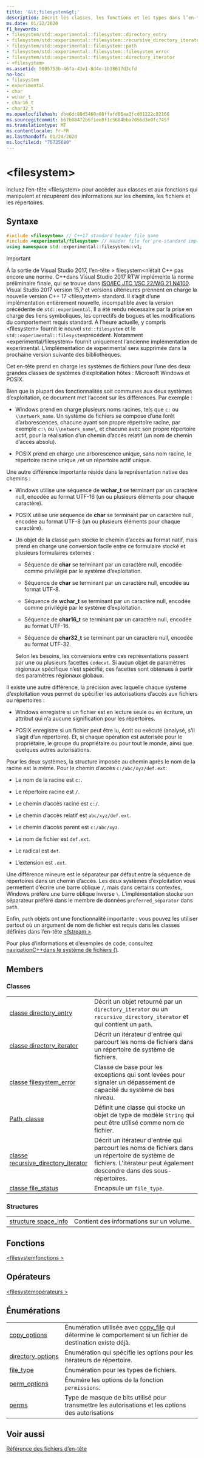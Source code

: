 ```yaml
---
title: '&lt;filesystem&gt;'
description: Décrit les classes, les fonctions et les types dans l’en-tête filesystem C++ de la bibliothèque standard.
ms.date: 01/22/2020
f1_keywords:
- filesystem/std::experimental::filesystem::directory_entry
- filesystem/std::experimental::filesystem::recursive_directory_iterator
- filesystem/std::experimental::filesystem::path
- filesystem/std::experimental::filesystem::filesystem_error
- filesystem/std::experimental::filesystem::directory_iterator
- <filesystem>
ms.assetid: 5005753b-46fa-43e1-8d4e-1b38617d3cfd
no-loc:
- filesystem
- experimental
- char
- wchar_t
- char16_t
- char32_t
ms.openlocfilehash: dbe6dc89d5460a08ffafd86aa3fcd01222c82166
ms.sourcegitcommit: b67b08472b6f1ee8f1c5684bba7056d3e0fc745f
ms.translationtype: MT
ms.contentlocale: fr-FR
ms.lasthandoff: 01/24/2020
ms.locfileid: "76725680"
---
```

# &lt;filesystem&gt;

Incluez l’en-tête &lt;filesystem> pour accéder aux classes et aux fonctions qui manipulent et récupèrent des informations sur les chemins, les fichiers et les répertoires.

## <a name="syntax"></a>Syntaxe

```cpp
#include <filesystem> // C++17 standard header file name
#include <experimental/filesystem> // Header file for pre-standard implementation
using namespace std::experimental::filesystem::v1;
```

> [!IMPORTANT]
> À la sortie de Visual Studio 2017, l’en-tête > filesystem\<n’était C++ pas encore une norme. C++dans Visual Studio 2017 RTW implémente la norme préliminaire finale, qui se trouve dans [ISO/IEC JTC 1/SC 22/WG 21 N4100](http://www.open-std.org/jtc1/sc22/wg21/docs/papers/2014/n4100.pdf). Visual Studio 2017 version 15,7 et versions ultérieures prennent en charge la nouvelle version C++ 17 \<filesystem> standard.
> Il s’agit d’une implémentation entièrement nouvelle, incompatible avec la version précédente de `std::experimental`. Il a été rendu nécessaire par la prise en charge des liens symboliques, les correctifs de bogues et les modifications du comportement requis standard. À l’heure actuelle, y compris \<filesystem> fournit le nouvel `std::filesystem` et le `std::experimental::filesystem`précédent. Notamment \<experimental/filesystem> fournit uniquement l’ancienne implémentation de experimental. L’implémentation de experimental sera supprimée dans la prochaine version suivante des bibliothèques.

Cet en-tête prend en charge les systèmes de fichiers pour l’une des deux grandes classes de systèmes d’exploitation hôtes : Microsoft Windows et POSIX.

Bien que la plupart des fonctionnalités soit communes aux deux systèmes d’exploitation, ce document met l’accent sur les différences. Par exemple :

- Windows prend en charge plusieurs noms racines, tels que `c:` ou `\\network_name`. Un système de fichiers se compose d’une forêt d’arborescences, chacune ayant son propre répertoire racine, par exemple `c:\` ou `\\network_name\`, et chacune avec son propre répertoire actif, pour la réalisation d’un chemin d’accès relatif (un nom de chemin d’accès absolu).

- POSIX prend en charge une arborescence unique, sans nom racine, le répertoire racine unique `/`et un répertoire actif unique.

Une autre différence importante réside dans la représentation native des chemins :

- Windows utilise une séquence de **wchar_t** se terminant par un caractère null, encodée au format UTF-16 (un ou plusieurs éléments pour chaque caractère).

- POSIX utilise une séquence de **char** se terminant par un caractère null, encodée au format UTF-8 (un ou plusieurs éléments pour chaque caractère).

- Un objet de la classe `path` stocke le chemin d’accès au format natif, mais prend en charge une conversion facile entre ce formulaire stocké et plusieurs formulaires externes :

  - Séquence de **char** se terminant par un caractère null, encodée comme privilégié par le système d’exploitation.

  - Séquence de **char** se terminant par un caractère null, encodée au format UTF-8.

  - Séquence de **wchar_t** se terminant par un caractère null, encodée comme privilégié par le système d’exploitation.

  - Séquence de **char16_t** se terminant par un caractère null, encodée au format UTF-16.

  - Séquence de **char32_t** se terminant par un caractère null, encodée au format UTF-32.

  Selon les besoins, les conversions entre ces représentations passent par une ou plusieurs facettes `codecvt`. Si aucun objet de paramètres régionaux spécifique n’est spécifié, ces facettes sont obtenues à partir des paramètres régionaux globaux.

Il existe une autre différence, la précision avec laquelle chaque système d’exploitation vous permet de spécifier les autorisations d’accès aux fichiers ou répertoires :

- Windows enregistre si un fichier est en lecture seule ou en écriture, un attribut qui n’a aucune signification pour les répertoires.

- POSIX enregistre si un fichier peut être lu, écrit ou exécuté (analysé, s’il s’agit d’un répertoire). Et, si chaque opération est autorisée pour le propriétaire, le groupe du propriétaire ou pour tout le monde, ainsi que quelques autres autorisations.

Pour les deux systèmes, la structure imposée au chemin après le nom de la racine est la même. Pour le chemin d’accès `c:/abc/xyz/def.ext`:

- Le nom de la racine est `c:`.

- Le répertoire racine est `/`.

- Le chemin d’accès racine est `c:/`.

- Le chemin d’accès relatif est `abc/xyz/def.ext`.

- Le chemin d’accès parent est `c:/abc/xyz`.

- Le nom de fichier est `def.ext`.

- Le radical est `def`.

- L’extension est `.ext`.

Une différence mineure est le séparateur par défaut entre la séquence de répertoires dans un chemin d’accès. Les deux systèmes d’exploitation vous permettent d’écrire une barre oblique `/`, mais dans certains contextes, Windows préfère une barre oblique inverse `\`. L’implémentation stocke son séparateur préféré dans le membre de données `preferred_separator` dans `path`.

Enfin, `path` objets ont une fonctionnalité importante : vous pouvez les utiliser partout où un argument de nom de fichier est requis dans les classes définies dans l’en-tête [\<fstream >](fstream.md).

Pour plus d’informations et d’exemples de code, consultez [navigationC++dans le système de fichiers ()](../standard-library/file-system-navigation.md).

## <a name="members"></a>Members

### <a name="classes"></a>Classes

|||
|-|-|
|[classe directory_entry](../standard-library/directory-entry-class.md)|Décrit un objet retourné par un `directory_iterator` ou un `recursive_directory_iterator` et qui contient un `path`.|
|[classe directory_iterator](../standard-library/directory-iterator-class.md)|Décrit un itérateur d'entrée qui parcourt les noms de fichiers dans un répertoire de système de fichiers.|
|[classe filesystem_error](../standard-library/filesystem-error-class.md)|Classe de base pour les exceptions qui sont levées pour signaler un dépassement de capacité du système de bas niveau.|
|[Path, classe](../standard-library/path-class.md)|Définit une classe qui stocke un objet de type de modèle `String` qui peut être utilisé comme nom de fichier.|
|[classe recursive_directory_iterator](../standard-library/recursive-directory-iterator-class.md)|Décrit un itérateur d'entrée qui parcourt les noms de fichiers dans un répertoire de système de fichiers. L'itérateur peut également descendre dans des sous-répertoires.|
|[classe file_status](../standard-library/file-status-class.md)|Encapsule un `file_type`.|

### <a name="structs"></a>Structures

|||
|-|-|
|[structure space_info](../standard-library/space-info-structure.md)|Contient des informations sur un volume.|

## <a name="functions"></a>Fonctions

[\<filesystemfonctions >](../standard-library/filesystem-functions.md)

## <a name="operators"></a>Opérateurs

[\<filesystemopérateurs >](../standard-library/filesystem-operators.md)

## <a name="enumerations"></a>Énumérations

|||
|-|-|
|[copy_options](../standard-library/filesystem-enumerations.md#copy_options)|Énumération utilisée avec [copy_file](../standard-library/filesystem-functions.md#copy_file) qui détermine le comportement si un fichier de destination existe déjà.|
|[directory_options](../standard-library/filesystem-enumerations.md#directory_options)|Énumération qui spécifie les options pour les itérateurs de répertoire.|
|[file_type](../standard-library/filesystem-enumerations.md#file_type)|Énumération pour les types de fichiers.|
|[perm_options](../standard-library/filesystem-enumerations.md#perm_options)| Énumère les options de la fonction `permissions`. |
|[perms](../standard-library/filesystem-enumerations.md#perms)|Type de masque de bits utilisé pour transmettre les autorisations et les options des autorisations|

## <a name="see-also"></a>Voir aussi

[Référence des fichiers d’en-tête](../standard-library/cpp-standard-library-header-files.md)
